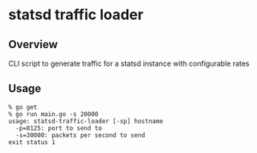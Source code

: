 # statsd traffic loader

## Overview
CLI script to generate traffic for a statsd instance with configurable rates

## Usage
```
% go get
% go run main.go -s 20000
usage: statsd-traffic-loader [-sp] hostname
  -p=8125: port to send to
  -s=30000: packets per second to send
exit status 1
```
